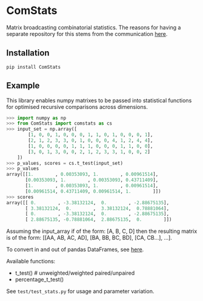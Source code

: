 # ComStats
Matrix broadcasting combinatorial statistics. The reasons for having a separate repository for this stems from the communication [here](https://github.com/scipy/scipy/issues/9860).

## Installation

`pip install ComStats`

## Example

This library enables numpy matrixes to be passed into statistical functions for optimised recursive comparisons across dimensions.

``` python
>>> import numpy as np
>>> from ComStats import comstats as cs
>>> input_set = np.array([
        [1, 0, 0, 1, 0, 0, 0, 1, 1, 0, 1, 0, 0, 0, 1],
        [2, 1, 2, 3, 3, 0, 1, 0, 0, 0, 4, 1, 2, 4, 4],
        [1, 0, 0, 0, 0, 1, 1, 1, 0, 0, 0, 1, 1, 0, 0],
        [3, 0, 1, 3, 0, 0, 2, 1, 2, 3, 3, 1, 0, 0, 2]
    ])
>>> p_values, scores = cs.t_test(input_set)
>>> p_values
array([[1.        , 0.00353093, 1.        , 0.00961514],
       [0.00353093, 1.        , 0.00353093, 0.43711409],
       [1.        , 0.00353093, 1.        , 0.00961514],
       [0.00961514, 0.43711409, 0.00961514, 1.        ]])
>>> scores
array([[ 0.        , -3.38132124,  0.        , -2.88675135],
       [ 3.38132124,  0.        ,  3.38132124,  0.78881064],
       [ 0.        , -3.38132124,  0.        , -2.88675135],
       [ 2.88675135, -0.78881064,  2.88675135,  0.        ]])
```

Assuming the input_array if of the form: [A, B, C, D] then the resulting matrix is of the form: [[AA, AB, AC, AD], [BA, BB, BC, BD], [CA, CB...], ...].

To convert in and out of pandas DataFrames, see [here](https://stackoverflow.com/questions/33915638/a-groupby-with-combinations-of-the-categorical-variables).

Available functions:

* t_test() # unweighted/weighted paired/unpaired
* percentage_t_test()

See `test/test_stats.py` for usage and parameter variation.
